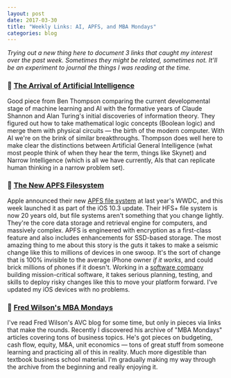 ```yaml
---
layout: post
date: 2017-03-30
title: "Weekly Links: AI, APFS, and MBA Mondays"
categories: blog
---
```


_Trying out a new thing here to document 3 links that caught my interest over the past week. Sometimes they might be related, sometimes not. It'll be an experiment to journal the things I was reading at the time._

### 🔮 [The Arrival of Artificial Intelligence](https://stratechery.com/2017/the-arrival-of-artificial-intelligence/)

Good piece from Ben Thompson comparing the current developmental stage of machine learning and AI with the formative years of Claude Shannon and Alan Turing's initial discoveries of information theory. They figured out how to take mathematical logic concepts (Boolean logic) and merge them with physical circuits &mdash; the birth of the modern computer. With AI we're on the brink of similar breakthroughs. Thompson does well here to make clear the distinctions between Artificial General Intelligence (what most people think of when they hear the term, things like Skynet) and Narrow Intelligence (which is all we have currently, AIs that can replicate human thinking in a narrow problem set).

### 📱 [The New APFS Filesystem](https://www.macsparky.com/blog/2017/3/the-new-apfs-file-system)

Apple announced their new [APFS file system](https://en.wikipedia.org/wiki/Apple_File_System) at last year's WWDC, and this week launched it as part of the iOS 10.3 update. Their HFS+ file system is now 20 years old, but file systems aren't something that you change lightly. They're the core data storage and retrieval engine for computers, and massively complex. APFS is engineered with encryption as a first-class feature and also includes enhancements for SSD-based storage. The most amazing thing to me about this story is the guts it takes to make a seismic change like this to millions of devices in one swoop. It's the sort of change that is 100% invisible to the average iPhone owner _if it works_, and could brick millions of phones if it doesn't. Working in a [software company](http://www.fulcrumapp.com) building mission-critical software, it takes serious planning, testing, and skills to deploy risky changes like this to move your platform forward. I've updated my iOS devices with no problems.

### 💼 [Fred Wilson's MBA Mondays](http://avc.com/archive/#mba_mondays_archive)

I've read Fred Wilson's AVC blog for some time, but only in pieces via links that make the rounds. Recently I discovered his archive of "MBA Mondays" articles covering tons of business topics. He's got pieces on budgeting, cash flow, equity, M&A, unit economics &mdash; tons of great stuff from someone learning and practicing all of this in reality. Much more digestible than textbook business school material. I'm gradually making my way through the archive from the beginning and really enjoying it.
